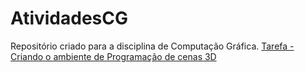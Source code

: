 # AtividadesCG

Repositório criado para a disciplina de Computação Gráfica.
[Tarefa - Criando o ambiente de Programação de cenas 3D](https://github.com/thaliaschwaab/AtividadesCG/blob/main/RESULT.md)
